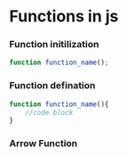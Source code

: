 # Functions in js


### Function initilization
```js
function function_name();
```

### Function defination
```js
function function_name(){
    //code block
}
```

### Arrow Function
```js

```